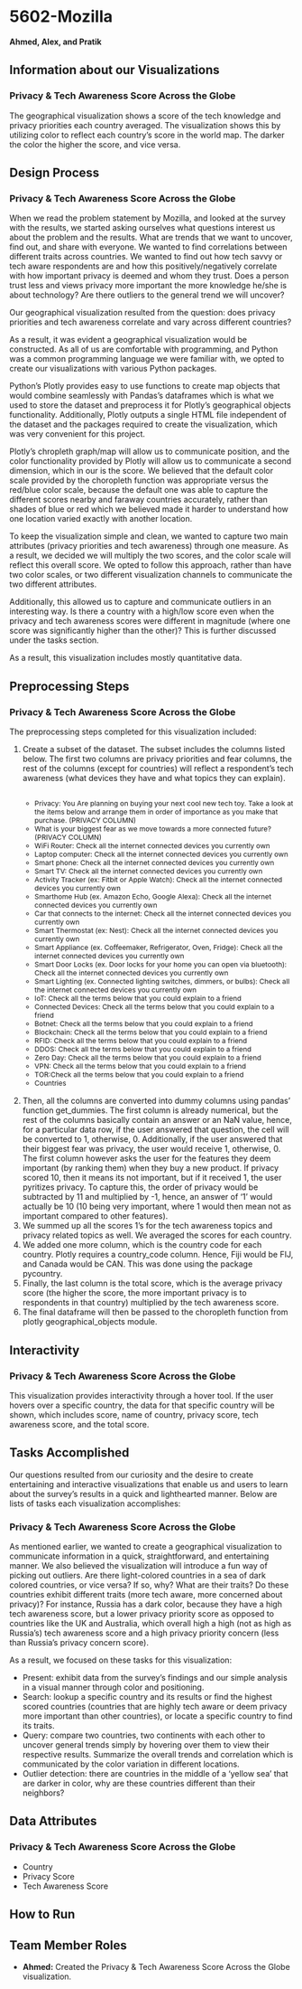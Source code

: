 <h1>5602-Mozilla</h1>
<b>Ahmed, Alex, and Pratik</b>

<h2>Information about our Visualizations</h2>

<h3>Privacy & Tech  Awareness Score Across the Globe</h3>
<p>The geographical visualization shows a score of the tech knowledge and privacy priorities each country averaged. The visualization shows this by utilizing color to reflect each country’s score in the world map. The darker the color the higher the score, and vice versa.</p>

<h3></h3>
<p></p>

<h3></h3>
<p></p>

<h2>Design Process</h2>

<h3>Privacy & Tech  Awareness Score Across the Globe</h3>
<p>When we read the problem statement by Mozilla, and looked at the survey with the results, we started asking ourselves what questions interest us about the problem and the results. What are trends that we want to uncover, find out, and share with everyone. We wanted to find correlations between different traits across countries. We wanted to find out how tech savvy or tech aware respondents are and how this positively/negatively correlate with how important privacy is deemed and whom they trust. Does a person trust less and views privacy more important the more knowledge he/she is about technology? Are there outliers to the general trend we will uncover?</p>
<p>Our geographical visualization resulted from the question: does privacy priorities and tech awareness correlate and vary across different countries?</p>
<p>As a result, it was evident a geographical visualization would be constructed. As all of us are comfortable with programming, and Python was a common programming language we were familiar with, we opted to create our visualizations with various Python packages. </p>
<p>Python’s Plotly provides easy to use functions to create map objects that would combine seamlessly with Pandas’s dataframes which is what we used to store the dataset and preprocess it for Plotly’s geographical objects functionality. Additionally, Plotly outputs a single HTML file independent of the dataset and the packages required to create the visualization, which was very convenient for this project.</p>
<p>Plotly’s chropleth graph/map will allow us to communicate position, and the color functionality provided by Plotly will allow us to communicate a second dimension, which in our is the score. We believed that the default color scale provided by the choropleth function was appropriate versus the red/blue color scale, because the default one was able to capture the different scores nearby and faraway countries accurately, rather than shades of blue or red which we believed made it harder to understand how one location varied exactly with another location.  </p>
<p>To keep the visualization simple and clean, we wanted to capture two main attributes (privacy priorities and tech awareness) through one measure. As a result, we decided we will multiply the two scores, and the color scale will reflect this overall score. We opted to follow this approach, rather than have two color scales, or two different visualization channels to communicate the two different attributes.</p>
<p>Additionally, this allowed us to capture and communicate outliers in an interesting way. Is there a country with a high/low score even when the privacy and tech awareness scores were different in magnitude (where one score was significantly higher than the other)? This is further discussed under the tasks section.</p>
<p>As a result, this visualization includes mostly quantitative data.</p>

<h2>Preprocessing Steps</h2>

<h3>Privacy & Tech  Awareness Score Across the Globe</h3>
<p>The preprocessing steps completed for this visualization included:</p>
<ol>
  <li>Create a subset of the dataset. The subset includes the columns listed below. The first two columns are privacy priorities and fear columns, the rest of the columns (except for countries) will reflect a respondent’s tech awareness (what devices they have and what topics they can explain).<br /><br />
    <span style="font-size:0.875em">
      <ul>
        <li>Privacy: You Are planning on buying your next cool new tech toy. Take a look at the items below and arrange them in order of importance as you make that purchase. (PRIVACY COLUMN)</li>
        <li>What is your biggest fear as we move towards a more connected future? (PRIVACY COLUMN)</li>
        <li>WiFi Router: Check all the internet connected devices you currently own</li>
        <li>Laptop computer: Check all the internet connected devices you currently own</li>
        <li>Smart phone: Check all the internet connected devices you currently own</li>
        <li>Smart TV: Check all the internet connected devices you currently own</li>
        <li>Activity Tracker (ex: Fitbit or Apple Watch): Check all the internet connected devices you currently own</li>
        <li>Smarthome Hub (ex. Amazon Echo, Google Alexa): Check all the internet connected devices you currently own</li>
        <li>Car that connects to the internet: Check all the internet connected devices you currently own</li>
        <li>Smart Thermostat (ex: Nest): Check all the internet connected devices you currently own</li>
        <li>Smart Appliance (ex. Coffeemaker, Refrigerator, Oven, Fridge): Check all the internet connected devices you currently own</li>
        <li>Smart Door Locks (ex. Door locks for your home you can open via bluetooth): Check all the internet connected devices you currently own</li>
        <li>Smart Lighting (ex. Connected lighting switches, dimmers, or bulbs): Check all the internet connected devices you currently own</li>
        <li>IoT: Check all the terms below that you could explain to a friend</li>
        <li>Connected Devices: Check all the terms below that you could explain to a friend</li>
        <li>Botnet: Check all the terms below that you could explain to a friend</li>
        <li>Blockchain: Check all the terms below that you could explain to a friend</li>
        <li>RFID: Check all the terms below that you could explain to a friend</li>
        <li>DDOS: Check all the terms below that you could explain to a friend</li>
        <li>Zero Day: Check all the terms below that you could explain to a friend</li>
        <li>VPN: Check all the terms below that you could explain to a friend</li>
        <li>TOR:Check all the terms below that you could explain to a friend</li>
        <li>Countries</li>
      </ul>
    </span>
    <br />
  </li>
  <li>Then, all the columns are converted into dummy columns using pandas’ function get_dummies. The first column is already numerical, but the rest of the columns basically contain an answer or an NaN value, hence, for a particular data row, if the user answered that question, the cell will be converted to 1, otherwise, 0. Additionally, if the user answered that their biggest fear was privacy, the user would receive 1, otherwise, 0. The first column however asks the user for the features they deem important (by ranking them) when they buy a new product. If privacy scored 10, then it means its not important, but if it received 1, the user pyritizes privacy. To capture this, the order of privacy would be subtracted by 11 and multiplied by -1, hence, an answer of ‘1’ would actually be 10 (10 being very important, where 1 would then mean not as important compared to other features).</li>
  <li>We summed up all the scores 1’s for the tech awareness topics and privacy related topics as well. We averaged the scores for each country. </li>
  <li>We added one more column, which is the country code for each country. Plotly requires a country_code column. Hence, Fiji would be FIJ, and Canada would be CAN. This was done using the package pycountry.</li>
  <li>Finally, the last column is the total score, which is the average privacy score (the higher the score, the more important privacy is to respondents in that country) multiplied by the tech awareness score.</li>
  <li>The final dataframe will then be passed to the choropleth function from plotly geographical_objects module. </li>
</ol>

<h2>Interactivity</h2>

<h3>Privacy & Tech  Awareness Score Across the Globe</h3>
<p>This visualization provides interactivity through a hover tool. If the user hovers over a specific country, the data for that specific country will be shown, which includes score, name of country, privacy score, tech awareness score, and the total score. </p>

<h2>Tasks Accomplished</h2>

<p>Our questions resulted from our curiosity and the desire to create entertaining and interactive visualizations that enable us and users to learn about the survey’s results in a quick and lighthearted manner. Below are lists of tasks each visualization accomplishes:</p>

<h3>Privacy & Tech  Awareness Score Across the Globe</h3>
<p>As mentioned earlier, we wanted to create a geographical visualization to communicate information in a quick, straightforward, and entertaining manner. We also believed the visualization will introduce a fun way of picking out outliers. Are there light-colored countries in a sea of dark colored countries, or vice versa? If so, why? What are their traits? Do these countries exhibit different traits (more tech aware, more concerned about privacy)? For instance, Russia has a dark color, because they have a high tech awareness score, but a lower privacy priority score as opposed to countries like the UK and Australia, which overall high a high (not as high as Russia’s) tech awareness score and a high privacy priority concern (less than Russia’s privacy concern score).</p>
<p>As a result, we focused on these tasks for this visualization:</p>
<ul>
  <li>Present: exhibit data from the survey’s findings and our simple analysis in a visual manner through color and positioning. </li>
  <li>Search: lookup a specific country and its results or find the highest scored countries (countries that are highly tech aware or deem privacy more important than other countries), or locate a specific country to find its traits. </li>
  <li>Query: compare two countries, two continents with each other to uncover general trends simply by hovering over them to view their respective results. Summarize the overall trends and correlation which is communicated by the color variation in different locations.</li>
  <li>Outlier detection: there are countries in the middle of a ‘yellow sea’ that are darker in color, why are these countries different than their neighbors? </li>
</ul>

<h2>Data Attributes</h2>

<h3>Privacy & Tech  Awareness Score Across the Globe</h3>
<ul>
  <li>Country</li>
  <li>Privacy Score</li>
  <li>Tech Awareness Score</li>
</ul>

<h2>How to Run</h2>

<h2>Team Member Roles</h2>

<ul>
  <li><strong>Ahmed:</strong> Created the Privacy & Tech  Awareness Score Across the Globe visualization.</li>
</ul>
